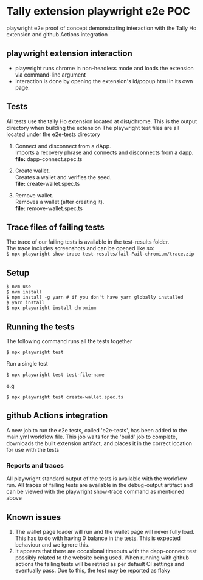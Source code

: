 # Tally extension playwright e2e POC

playwright e2e proof of concept demonstrating interaction with the Tally Ho extension and github Actions integration

## playwright extension interaction 
- playwright runs chrome in non-headless mode and loads the extension via command-line argument
- Interaction is done by opening the extension's id/popup.html in its own page.  

## Tests
All tests use the tally Ho extension located at dist/chrome. This is the output directory when building the extension
The playwright test files are all located under the e2e-tests directory

1. Connect and disconnect from a dApp.  
Imports a recovery phrase and connects and disconnects from a dapp.   
**file:** dapp-connect.spec.ts 

2. Create wallet.  
Creates a wallet and verifies the seed.  
**file:** create-wallet.spec.ts

3. Remove wallet.    
Removes a wallet (after creating it).   
**file:** remove-wallet.spec.ts

## Trace files of failing tests
The trace of our failing tests is available in the test-results folder.  
The trace includes screenshots and can be opened like so:   
`$ npx playwright show-trace test-results/fail-Fail-chromium/trace.zip`

## Setup
    $ nvm use
    $ nvm install
    $ npm install -g yarn # if you don't have yarn globally installed
    $ yarn install
    $ npx playwright install chromium

## Running the tests
The following command runs all the tests together

`$ npx playwright test`
    
Run a single test

`$ npx playwright test test-file-name`

e.g

`$ npx playwright test create-wallet.spec.ts`
    
## github Actions integration

A new job to run the e2e tests, called 'e2e-tests', has been added to the main.yml workflow file. This job waits for the 'build' job to complete, downloads the built extension artifact, and places it in the correct location for use with the tests

### Reports and traces
All playwright standard output of the tests is available with the workflow run. 
All traces of failing tests are available in the debug-output artifact and can be viewed with the playwright show-trace command as mentioned above

## Known issues
1. The wallet page loader will run and the wallet page will never fully load. This has to do with having 0 balance in the tests. This is expected behaviour and we ignore this.  
2. It appears that there are occasional timeouts with the dapp-connect test possibly related to the website being used. When running with github actions the failing tests will be retried as per default CI settings and eventually pass. Due to this, the test may be reported as flaky


